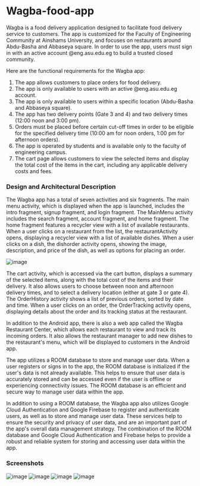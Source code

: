 # Wagba-food-app
Wagba is a food delivery application designed to facilitate food delivery service to
customers. The app is customized for the Faculty of Engineering Community at Ainshams
University, and focuses on restaurants around Abdu-Basha and Abbaseya square. In order
to use the app, users must sign in with an active account @eng.asu.edu.eg to build a
trusted closed community.

Here are the functional requirements for the Wagba app:
1. The app allows customers to place orders for food delivery.
2. The app is only available to users with an active @eng.asu.edu.eg account.
3. The app is only available to users within a specific location (Abdu-Basha and
Abbaseya square).
4. The app has two delivery points (Gate 3 and 4) and two delivery times (12:00 noon
and 3:00 pm).
5. Orders must be placed before certain cut-off times in order to be eligible for the
specified delivery time (10:00 am for noon orders, 1:00 pm for afternoon orders).
6. The app is operated by students and is available only to the faculty of engineering
campus.
7. The cart page allows customers to view the selected items and display the total
cost of the items in the cart, including any applicable delivery costs and fees.

### Design and Architectural Description
The Wagba app has a total of seven activities and six fragments. The main menu activity,
which is displayed when the app is launched, includes the intro fragment, signup fragment,
and login fragment. The MainMenu activity includes the search fragment, account
fragment, and home fragment. The home fragment features a recycler view with a list of
available restaurants. When a user clicks on a restaurant from the list, the
restaurantActivity opens, displaying a recycler view with a list of available dishes. When a
user clicks on a dish, the dishorder activity opens, showing the image, description, and
price of the dish, as well as options for placing an order.

![image](https://github.com/ahmedsalahacc/wagabat-food-app/assets/51268352/5e72b2d3-13a9-441d-9431-f285a6ce32bf)

The cart activity, which is accessed via the cart button,
displays a summary of the selected items, along with
the total cost of the items and their delivery. It also
allows users to choose between noon and afternoon
delivery times, and to select a delivery location (either
at gate 3 or gate 4). The OrderHistory activity shows a
list of previous orders, sorted by date and time. When
a user clicks on an order, the OrderTracking activity
opens, displaying details about the order and its
tracking status at the restaurant.

In addition to the Android app, there is also a web app
called the Wagba Restaurant Center, which allows
each restaurant to view and track its incoming orders.
It also allows the restaurant manager to add new
dishes to the restaurant's menu, which will be
displayed to customers in the Android app.

The app utilizes a ROOM database to store
and manage user data. When a user registers or signs in to the app, the ROOM database is
initialized if the user's data is not already available. This helps to ensure that user data is
accurately stored and can be accessed even if the user is offline or experiencing
connectivity issues. The ROOM database is an efficient and secure way to manage user
data within the app.

In addition to using a ROOM database, the Wagba app also utilizes Google Cloud
Authentication and Google Firebase to register and authenticate users, as well as to store
and manage user data. These services help to ensure the security and privacy of user data,
and are an important part of the app's overall data management strategy. The combination
of the ROOM database and Google Cloud Authentication and Firebase helps to provide a
robust and reliable system for storing and accessing user data within the app.
### Screenshots
![image](https://github.com/ahmedsalahacc/wagabat-food-app/assets/51268352/a0280686-1f13-44e3-acdd-a033ace197a4)
![image](https://github.com/ahmedsalahacc/wagabat-food-app/assets/51268352/39cb0a41-e589-4ebd-aa1a-607e0758a364)
![image](https://github.com/ahmedsalahacc/wagabat-food-app/assets/51268352/48d2630e-5172-4b1f-a712-3e306eb16ab9)
![image](https://github.com/ahmedsalahacc/wagabat-food-app/assets/51268352/e02fe8c0-7e37-4568-8895-86f4b4029804)
